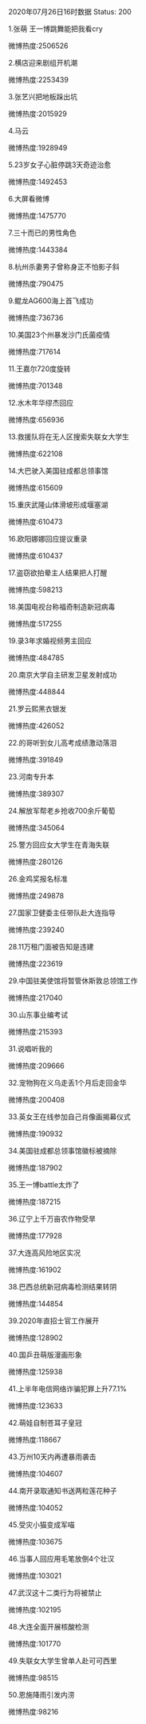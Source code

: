 2020年07月26日16时数据
Status: 200

1.张萌 王一博跳舞能把我看cry

微博热度:2506526

2.横店迎来剧组开机潮

微博热度:2253439

3.张艺兴把地板跺出坑

微博热度:2015929

4.马云

微博热度:1928949

5.23岁女子心脏停跳3天奇迹治愈

微博热度:1492453

6.大屏看微博

微博热度:1475770

7.三十而已的男性角色

微博热度:1443384

8.杭州杀妻男子曾称身正不怕影子斜

微博热度:790475

9.鲲龙AG600海上首飞成功

微博热度:736736

10.美国23个州暴发沙门氏菌疫情

微博热度:717614

11.王嘉尔720度旋转

微博热度:701348

12.水木年华缪杰回应

微博热度:656936

13.救援队将在无人区搜索失联女大学生

微博热度:622108

14.大巴驶入美国驻成都总领事馆

微博热度:615609

15.重庆武隆山体滑坡形成堰塞湖

微博热度:610473

16.欧阳娜娜回应提议重录

微博热度:610437

17.盗窃欲拍晕主人结果把人打醒

微博热度:598213

18.美国电视台称福奇制造新冠病毒

微博热度:517255

19.录3年求婚视频男主回应

微博热度:484785

20.南京大学自主研发卫星发射成功

微博热度:448844

21.罗云熙黑衣银发

微博热度:426052

22.的哥听到女儿高考成绩激动落泪

微博热度:391849

23.河南专升本

微博热度:389307

24.解放军帮老乡抢收700余斤葡萄

微博热度:345064

25.警方回应女大学生在青海失联

微博热度:280126

26.金鸡奖报名标准

微博热度:249878

27.国家卫健委主任带队赴大连指导

微博热度:239240

28.11万租门面被告知是违建

微博热度:223619

29.中国驻美使馆将暂管休斯敦总领馆工作

微博热度:217040

30.山东事业编考试

微博热度:215393

31.说唱听我的

微博热度:209666

32.宠物狗在义乌走丢1个月后走回金华

微博热度:200408

33.英女王在线参加自己肖像画揭幕仪式

微博热度:190932

34.美国驻成都总领事馆徽标被摘除

微博热度:187902

35.王一博battle太炸了

微博热度:187215

36.辽宁上千万亩农作物受旱

微博热度:177928

37.大连高风险地区实况

微博热度:161902

38.巴西总统新冠病毒检测结果转阴

微博热度:144854

39.2020年直招士官工作展开

微博热度:128902

40.国乒丑萌版漫画形象

微博热度:125938

41.上半年电信网络诈骗犯罪上升77.1%

微博热度:123633

42.萌娃自制苍耳子皇冠

微博热度:118667

43.万州10天内再遭暴雨袭击

微博热度:104607

44.南开录取通知书送两粒莲花种子

微博热度:104052

45.受灾小猫变成军喵

微博热度:103675

46.当事人回应用毛笔放倒4个壮汉

微博热度:103021

47.武汉这十二类行为将被禁止

微博热度:102195

48.大连全面开展核酸检测

微博热度:101770

49.失联女大学生曾单人赴可可西里

微博热度:98515

50.恩施降雨引发内涝

微博热度:98216

